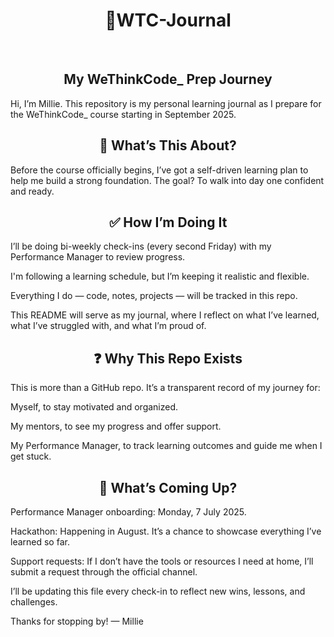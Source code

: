 <div align="center"><h1>🧠WTC-Journal</h1></div> </br>
<div align="center"><h2>My WeThinkCode_ Prep Journey</h2></div>
Hi, I’m Millie. This repository is my personal learning journal as I prepare for the WeThinkCode_ course starting in September 2025.

<div align="center"><h2>📌 What’s This About?</h2></div>
Before the course officially begins, I’ve got a self-driven learning plan to help me build a strong foundation. The goal? To walk into day one confident and ready.

<div align="center"><h2>✅ How I’m Doing It</h2></div>
I’ll be doing bi-weekly check-ins (every second Friday) with my Performance Manager to review progress.

I'm following a learning schedule, but I’m keeping it realistic and flexible.

Everything I do — code, notes, projects — will be tracked in this repo.

This README will serve as my journal, where I reflect on what I’ve learned, what I’ve struggled with, and what I’m proud of.

<div align="center"><h2>❓ Why This Repo Exists</h2></div>
This is more than a GitHub repo. It’s a transparent record of my journey for:

Myself, to stay motivated and organized.

My mentors, to see my progress and offer support.

My Performance Manager, to track learning outcomes and guide me when I get stuck.

<div align="center"><h2>📅 What’s Coming Up?</h2></div>
Performance Manager onboarding: Monday, 7 July 2025.

Hackathon: Happening in August. It’s a chance to showcase everything I’ve learned so far.

Support requests: If I don’t have the tools or resources I need at home, I’ll submit a request through the official channel.

I’ll be updating this file every check-in to reflect new wins, lessons, and challenges.

Thanks for stopping by!
— Millie

